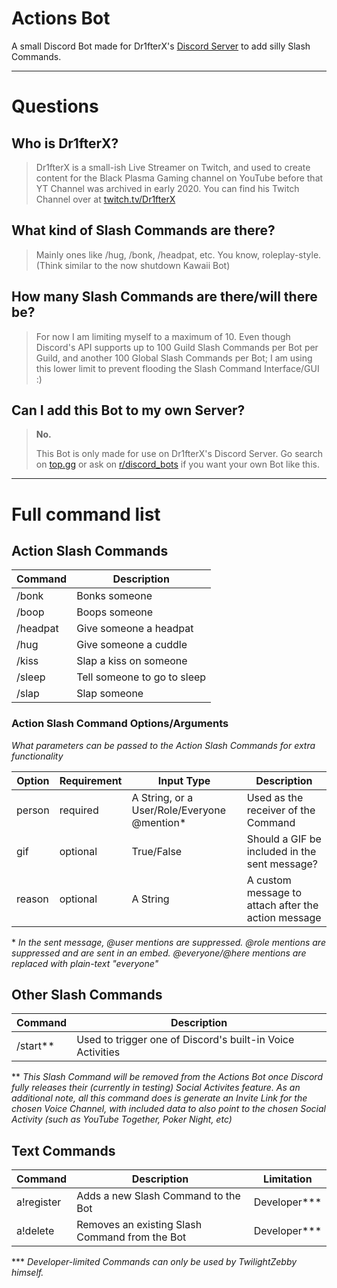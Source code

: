 # Actions Bot
A small Discord Bot made for Dr1fterX's [Discord Server](https://discord.gg/URH5E34FZf) to add silly Slash Commands.

---
# Questions

## Who is Dr1fterX?

> Dr1fterX is a small-ish Live Streamer on Twitch, and used to create content for the Black Plasma Gaming channel on YouTube before that YT Channel was archived in early 2020.
> You can find his Twitch Channel over at [twitch.tv/Dr1fterX](https://twitch.tv/Dr1fterX)

## What kind of Slash Commands are there?

> Mainly ones like /hug, /bonk, /headpat, etc. You know, roleplay-style. (Think similar to the now shutdown Kawaii Bot)


## How many Slash Commands are there/will there be?

> For now I am limiting myself to a maximum of 10.
> Even though Discord's API supports up to 100 Guild Slash Commands per Bot per Guild, and another 100 Global Slash Commands per Bot; I am using this lower limit to prevent flooding the Slash Command Interface/GUI :)


## Can I add this Bot to my own Server?

> **No.**
> 
> This Bot is only made for use on Dr1fterX's Discord Server. Go search on [top.gg](https://top.gg) or ask on [r/discord_bots](https://www.reddit.com/r/Discord_Bots/) if you want your own Bot like this.

---
# Full command list

## Action Slash Commands

| Command  | Description                 |
|----------|-----------------------------|
| /bonk    | Bonks someone               |
| /boop    | Boops someone               |
| /headpat | Give someone a headpat      |
| /hug     | Give someone a cuddle       |
| /kiss    | Slap a kiss on someone      |
| /sleep   | Tell someone to go to sleep |
| /slap    | Slap someone                |

### Action Slash Command Options/Arguments
*What parameters can be passed to the Action Slash Commands for extra functionality*

| Option | Requirement | Input Type                                   | Description                                         |
|--------|-------------|----------------------------------------------|-----------------------------------------------------|
| person | required    | A String, or a User/Role/Everyone @mention\* | Used as the receiver of the Command                 |
| gif    | optional    | True/False                                   | Should a GIF be included in the sent message?       |
| reason | optional    | A String                                     | A custom message to attach after the action message |

\* *In the sent message, @user mentions are suppressed. @role mentions are suppressed and are sent in an embed. @everyone/@here mentions are replaced with plain-text "everyone"*


## Other Slash Commands

| Command     | Description                                                |
|-------------|------------------------------------------------------------|
| /start\*\*  | Used to trigger one of Discord's built-in Voice Activities |

\*\* *This Slash Command will be removed from the Actions Bot once Discord fully releases their (currently in testing) Social Activites feature. As an additional note, all this command does is generate an Invite Link for the chosen Voice Channel, with included data to also point to the chosen Social Activity (such as YouTube Together, Poker Night, etc)*


## Text Commands

| Command    | Description                                                     | Limitation      |
|------------|-----------------------------------------------------------------|-----------------|
| a!register | Adds a new Slash Command to the Bot                             | Developer\*\*\* |
| a!delete   | Removes an existing Slash Command from the Bot                  | Developer\*\*\* |

\*\*\* *Developer-limited Commands can only be used by TwilightZebby himself.*
